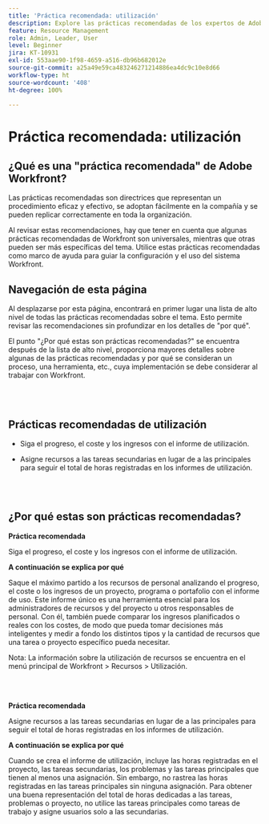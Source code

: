 ```yaml
---
title: 'Práctica recomendada: utilización'
description: Explore las prácticas recomendadas de los expertos de Adobe Workfront acerca de la configuración, administración y uso del informe de utilización.
feature: Resource Management
role: Admin, Leader, User
level: Beginner
jira: KT-10931
exl-id: 553aae90-1f98-4659-a516-db96b682012e
source-git-commit: a25a49e59ca483246271214886ea4dc9c10e8d66
workflow-type: ht
source-wordcount: '408'
ht-degree: 100%

---
```


# Práctica recomendada: utilización

## ¿Qué es una &quot;práctica recomendada&quot; de Adobe Workfront?

Las prácticas recomendadas son directrices que representan un procedimiento eficaz y efectivo, se adoptan fácilmente en la compañía y se pueden replicar correctamente en toda la organización.

Al revisar estas recomendaciones, hay que tener en cuenta que algunas prácticas recomendadas de Workfront son universales, mientras que otras pueden ser más específicas del tema. Utilice estas prácticas recomendadas como marco de ayuda para guiar la configuración y el uso del sistema Workfront.

## Navegación de esta página

Al desplazarse por esta página, encontrará en primer lugar una lista de alto nivel de todas las prácticas recomendadas sobre el tema. Esto permite revisar las recomendaciones sin profundizar en los detalles de &quot;por qué&quot;.

El punto &quot;¿Por qué estas son prácticas recomendadas?&quot; se encuentra después de la lista de alto nivel, proporciona mayores detalles sobre algunas de las prácticas recomendadas y por qué se consideran un proceso, una herramienta, etc., cuya implementación se debe considerar al trabajar con Workfront.

</br>
</br>

## Prácticas recomendadas de utilización

* Siga el progreso, el coste y los ingresos con el informe de utilización.

* Asigne recursos a las tareas secundarias en lugar de a las principales para seguir el total de horas registradas en los informes de utilización.

</br>
</br>

## ¿Por qué estas son prácticas recomendadas?

**Práctica recomendada**

Siga el progreso, el coste y los ingresos con el informe de utilización.



**A continuación se explica por qué**

Saque el máximo partido a los recursos de personal analizando el progreso, el coste o los ingresos de un proyecto, programa o portafolio con el informe de uso. Este informe único es una herramienta esencial para los administradores de recursos y del proyecto u otros responsables de personal. Con él, también puede comparar los ingresos planificados o reales con los costes, de modo que pueda tomar decisiones más inteligentes y medir a fondo los distintos tipos y la cantidad de recursos que una tarea o proyecto específico pueda necesitar.



Nota: La información sobre la utilización de recursos se encuentra en el menú principal de Workfront > Recursos > Utilización.

</br>
</br>

**Práctica recomendada**

Asigne recursos a las tareas secundarias en lugar de a las principales para seguir el total de horas registradas en los informes de utilización.



**A continuación se explica por qué**

Cuando se crea el informe de utilización, incluye las horas registradas en el proyecto, las tareas secundarias, los problemas y las tareas principales que tienen al menos una asignación. Sin embargo, no rastrea las horas registradas en las tareas principales sin ninguna asignación. Para obtener una buena representación del total de horas dedicadas a las tareas, problemas o proyecto, no utilice las tareas principales como tareas de trabajo y asigne usuarios solo a las secundarias.
